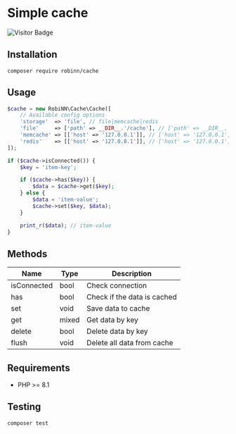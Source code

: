 # Simple cache

![Visitor Badge](https://visitor-badge.laobi.icu/badge?page_id=RobiNN1.Cache)

## Installation

```
composer require robinn/cache
```

## Usage

```php
$cache = new RobiNN\Cache\Cache([
    // Available config options
    'storage'  => 'file', // file|memcache|redis
    'file'     => ['path' => __DIR__.'/cache'], // ['path' => __DIR__.'/cache', 'secret' => 'cache_secret_key']
    'memcache' => [['host' => '127.0.0.1']], // ['host' => '127.0.0.1', 'port' => 11211]
    'redis'    => [['host' => '127.0.0.1']], // ['host' => '127.0.0.1', 'port' => 6379, 'password' => 'pwd', 'database' => 0]
]);

if ($cache->isConnected()) {
    $key = 'item-key';

    if ($cache->has($key)) {
        $data = $cache->get($key);
    } else {
        $data = 'item-value';
        $cache->set($key, $data);
    }

    print_r($data); // item-value
}
```

## Methods

| Name        | Type  | Description                 |
|-------------|-------|-----------------------------|
| isConnected | bool  | Check connection            |
| has         | bool  | Check if the data is cached |
| set         | void  | Save data to cache          |
| get         | mixed | Get data by key             |
| delete      | bool  | Delete data by key          |
| flush       | void  | Delete all data from cache  |

## Requirements

- PHP >= 8.1

## Testing

```
composer test
```
